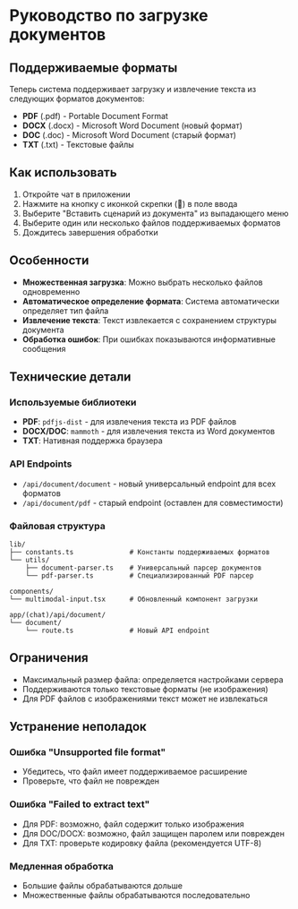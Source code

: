# Руководство по загрузке документов

## Поддерживаемые форматы

Теперь система поддерживает загрузку и извлечение текста из следующих форматов документов:

- **PDF** (.pdf) - Portable Document Format
- **DOCX** (.docx) - Microsoft Word Document (новый формат)
- **DOC** (.doc) - Microsoft Word Document (старый формат)
- **TXT** (.txt) - Текстовые файлы

## Как использовать

1. Откройте чат в приложении
2. Нажмите на кнопку с иконкой скрепки (📎) в поле ввода
3. Выберите "Вставить сценарий из документа" из выпадающего меню
4. Выберите один или несколько файлов поддерживаемых форматов
5. Дождитесь завершения обработки

## Особенности

- **Множественная загрузка**: Можно выбрать несколько файлов одновременно
- **Автоматическое определение формата**: Система автоматически определяет тип файла
- **Извлечение текста**: Текст извлекается с сохранением структуры документа
- **Обработка ошибок**: При ошибках показываются информативные сообщения

## Технические детали

### Используемые библиотеки

- **PDF**: `pdfjs-dist` - для извлечения текста из PDF файлов
- **DOCX/DOC**: `mammoth` - для извлечения текста из Word документов
- **TXT**: Нативная поддержка браузера

### API Endpoints

- `/api/document/document` - новый универсальный endpoint для всех форматов
- `/api/document/pdf` - старый endpoint (оставлен для совместимости)

### Файловая структура

```
lib/
├── constants.ts              # Константы поддерживаемых форматов
└── utils/
    ├── document-parser.ts    # Универсальный парсер документов
    └── pdf-parser.ts         # Специализированный PDF парсер

components/
└── multimodal-input.tsx      # Обновленный компонент загрузки

app/(chat)/api/document/
└── document/
    └── route.ts              # Новый API endpoint
```

## Ограничения

- Максимальный размер файла: определяется настройками сервера
- Поддерживаются только текстовые форматы (не изображения)
- Для PDF файлов с изображениями текст может не извлекаться

## Устранение неполадок

### Ошибка "Unsupported file format"
- Убедитесь, что файл имеет поддерживаемое расширение
- Проверьте, что файл не поврежден

### Ошибка "Failed to extract text"
- Для PDF: возможно, файл содержит только изображения
- Для DOC/DOCX: возможно, файл защищен паролем или поврежден
- Для TXT: проверьте кодировку файла (рекомендуется UTF-8)

### Медленная обработка
- Большие файлы обрабатываются дольше
- Множественные файлы обрабатываются последовательно 